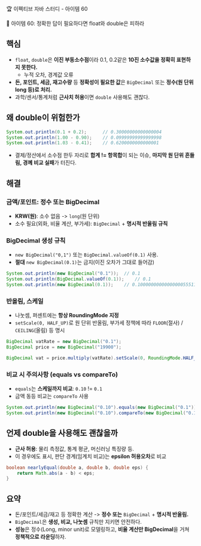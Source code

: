 :trophy: 이펙티브 자바 스터디 - 아이템 60

:book: 아이템 60: 정확한 답이 필요하다면 float와 double은 피하라

## 핵심
- `float`, `double`은 **이진 부동소수점**이라 0.1, 0.2같은 **10진 소수값을 정확히 표현하지 못한다.**
  - 누적 오차, 경계값 오류
- **돈, 포인트, 세금, 재고수량** 등 **정확성이 필요한 값**은 `BigDecimal` 또는 **정수(원 단위 long 등)로 처리.**
- 과학/센서/통계처럼 **근사치 허용**이면 `double` 사용해도 괜찮다.

## 왜 double이 위험한가
```java
System.out.println(0.1 + 0.2);      // 0.30000000000000004
System.out.println(1.00 - 0.90);    // 0.09999999999999998
System.out.println(1.03 - 0.41);    // 0.6200000000000001
```
- 결제/정산에서 소수점 한두 자리로 **합계 != 항목합**이 되는 이슈, **마지막 원 단위 흔들림, 경꼐 비교 실패**가 터진다.

## 해결

### 금액/포인트: 정수 또는 BigDecimal
- **KRW(원)**: 소수 없음 -> `long`(원 단위)
- 소수 필요(외화, 비율 계산, 부가세): `BigDecimal` + **명시적 반올림 규칙**

### BigDecimal 생성 규칙
- `new BigDecimal("0,1")` 또는 `BigDecimal.valueOf(0.1)` 사용.
- **절대** `new BigDecimal(0.1)`는 금지(이진 오차가 그대로 들어감)

```java
System.out.println(new BigDecimal("0.1"));  // 0.1
System.out.println(BigDecimal.valueOf(0.1));    // 0.1
System.out.println(new BigDecimal(0.1));    // 0.1000000000000000055511151231257827021181583404541015625
```

### 반올림, 스케일
- 나눗셈, 퍼센트에는 **항상 RoundingMode 지정**
- `setScale(0, HALF_UP)`로 원 단위 반올림, 부가세 정책에 따라 `FLOOR`(절사) / `CEILING`(올림) 등 명시

```java
BigDecimal vatRate = new BigDecimal("0.1");
BigDecimal price = new BigDecimal("19900");

BigDecimal vat = price.multiply(vatRate).setScale(0, RoundingMode.HALF_UP);// 1,990
```

### 비교 시 주의사항 (equals vs compareTo)
- `equals`는 **스케일까지 비교**: `0.10` != `0.1`
- 금액 동등 비교는 `compareTo` 사용

```java
System.out.println(new BigDecimal("0.10").equals(new BigDecimal("0.1"))); // false
System.out.println(new BigDecimal("0.10").compareTo(new BigDecimal("0.1")) == 0); // true
```

## 언제 double을 사용해도 괜찮을까
- **근사 허용**: 물리 측정값, 통계 평균, 머신러닝 특징량 등.
- 이 경우에도 표시, 판단 경계(임계치 비교)는 **epsilon 허용오차**로 비교

```java
boolean nearlyEqual(double a, double b, double eps) {
    return Math.abs(a - b) < eps;
}
```

## 요약
- 돈/포인트/세금/재고 등 정확한 계산 -> **정수 또는** `BigDecimal` + **명시적 반올림.**
- `BigDecimal`은 **생성, 비교, 나눗셈** 규칙만 지키면 안전하다.
- **성능**은 정수(Long, minor unit)로 모델링하고, **비율 계산만 BigDecimal**을 거쳐 **정책적으로 라운딩**하자.
